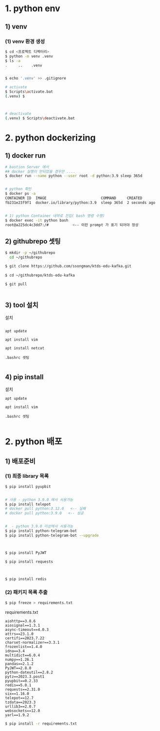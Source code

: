 

# 1. python env



## 1) venv

### (1) venv 환경 생성

```sh
$ cd <프로젝트 디렉터리>
$ python -m venv .venv
$ ls -a
.     ..    .venv


$ echo '.venv' >> .gitignore

# activate
$ Scripts\activate.bat
(.venv) $



# deactivate
(.venv) $ Scripts\deactivate.bat
```







# 2. python dockerizing



## 1) docker run

```sh
# bastion Server 에서
## docker 실행이 안되었을 경우만 ....
$ docker run --name python --user root -d python:3.9 sleep 365d


# python 확인
$ docker ps -a
CONTAINER ID  IMAGE                         COMMAND     CREATED        STATUS            PORTS       NAMES
fb231e23f9f1  docker.io/library/python:3.9  sleep 365d  2 seconds ago  Up 2 seconds ago              python


# 1) python Container 내부로 진입( bash 명령 수행)
$ docker exec -it python bash
root@a225dc4c3dd7:/#           <-- 이런 prompt 가 표기 되어야 정상

```



## 2) githubrepo 셋팅

```sh
$ mkdir -p ~/githubrepo
  cd ~/githubrepo

$ git clone https://github.com/ssongman/ktds-edu-kafka.git
    
$ cd ~/githubrepo/ktds-edu-kafka

$ git pull
    
```



## 3) tool 설치



설치

```

apt update

apt install vim

apt install netcat

.bashrc 셋팅


```





## 4) pip install



설치

```
apt update

apt install vim

.bashrc 셋팅


```













# 2. python 배포



## 1) 배포준비



### (1) 최종 library 목록

```sh
$ pip install pyupbit


# 사용 - python 3.9.0 에서 사용가능
$ pip install telepot
# docker pull python:3.12.0   <-- 실패
# docker pull python:3.9.0   <-- 성공


#  - python 3.9.0 이상에서 사용가능
$ pip install python-telegram-bot
$ pip install python-telegram-bot --upgrade



$ pip install PyJWT

$ pip install requests



$ pip install redis


```





### (2) 패키지 목록 추출

```sh
$ pip freeze > requirements.txt

```



requirements.txt

```
aiohttp==3.8.6
aiosignal==1.3.1
async-timeout==4.0.3
attrs==23.1.0
certifi==2023.7.22
charset-normalizer==3.3.1
frozenlist==1.4.0
idna==3.4
multidict==6.0.4
numpy==1.26.1
pandas==2.1.2
PyJWT==2.8.0
python-dateutil==2.8.2
pytz==2023.3.post1
pyupbit==0.2.33
redis==5.0.1
requests==2.31.0
six==1.16.0
telepot==12.7
tzdata==2023.3
urllib3==2.0.7
websockets==12.0
yarl==1.9.2

```



```sh
$ pip install -r requirements.txt

```




